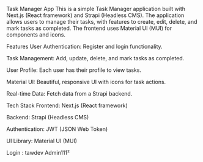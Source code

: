 Task Manager App
This is a simple Task Manager application built with Next.js (React framework) and Strapi (Headless CMS). The application allows users to manage their tasks, with features to create, edit, delete, and mark tasks as completed. The frontend uses Material UI (MUI) for components and icons.

Features
User Authentication: Register and login functionality.

Task Management: Add, update, delete, and mark tasks as completed.

User Profile: Each user has their profile to view tasks.

Material UI: Beautiful, responsive UI with icons for task actions.

Real-time Data: Fetch data from a Strapi backend.

Tech Stack
Frontend: Next.js (React framework)

Backend: Strapi (Headless CMS)

Authentication: JWT (JSON Web Token)

UI Library: Material UI (MUI)

Login : 
tawdev
Admin111²

